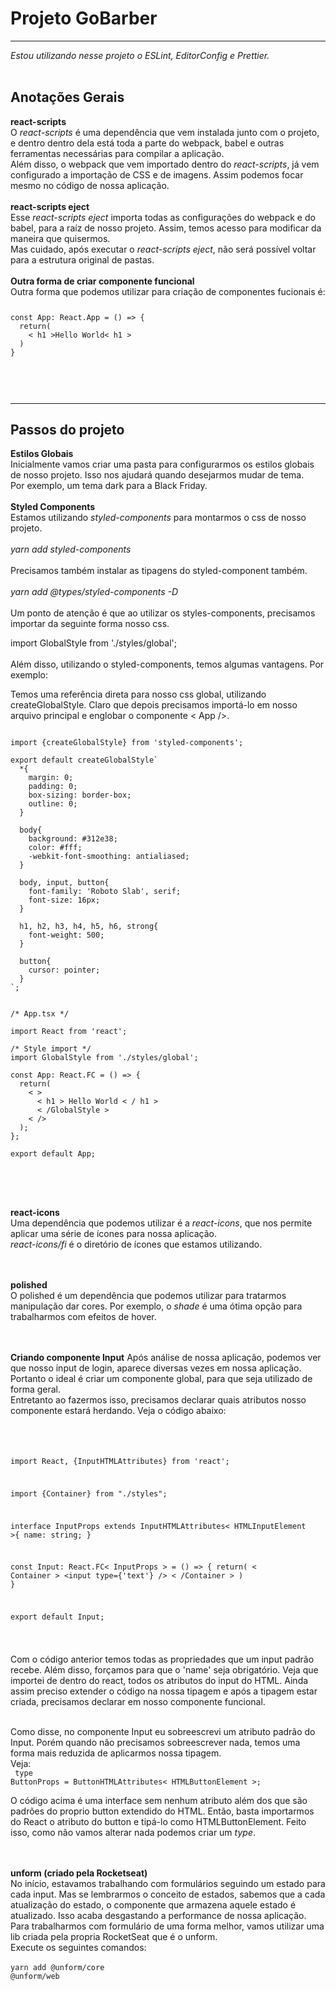 <h1>Projeto GoBarber</h1>
<hr/>
<em>Estou utilizando nesse projeto o ESLint, EditorConfig e Prettier.</em>
<br/>
<br/>
<h2>Anotações Gerais</h2>
<strong>react-scripts</strong>
<br/>
O <em>react-scripts</em> é uma dependência que vem instalada junto com o projeto,
e dentro dentro dela está toda a parte do webpack, babel e outras ferramentas
necessárias para compilar a aplicação.<br/>
Além disso, o webpack que vem importado dentro do <em>react-scripts</em>, já
vem configurado a importação de CSS e de imagens. Assim podemos focar mesmo
no código de nossa aplicação.
<br/><br/>
<strong>react-scripts eject</strong>
<br/>
Esse <em>react-scripts eject</em> importa todas as configurações do
webpack e do babel, para a raíz de nosso projeto. Assim, temos acesso
para modificar da maneira que quisermos.
<br/>Mas cuidado, após executar o <em>react-scripts eject</em>, não será
possível voltar para a estrutura original de pastas.
<br/><br/>
<strong>Outra forma de criar componente funcional</strong>
<br/>
Outra forma que podemos utilizar para criação de componentes fucionais é:
<br />
<code>
<pre>
const App: React.App = () => {
  return(
    < h1 >Hello World< h1 >
  )
}
</pre>
</code>
<br/>
<br/>
<hr/>
<h2>Passos do projeto</h2>
<strong>Estilos Globais</strong>
<br/>
Inicialmente vamos criar uma pasta para configurarmos os estilos globais
de nosso projeto. Isso nos ajudará quando desejarmos mudar de tema.
<br/> Por exemplo, um tema dark para a Black Friday.
<br/><br/>
<strong>Styled Components</strong>
<br/>
Estamos utilizando <em>styled-components</em> para montarmos o css
de nosso projeto.
<br/><br/><em>yarn add styled-components</em>
<br/><br/>
Precisamos também instalar as tipagens do styled-component também.
<br/><br/><em>yarn add @types/styled-components -D</em>
<br><br>
Um ponto de atenção é que ao utilizar os styles-components, precisamos
importar da seguinte forma nosso css.

import GlobalStyle from './styles/global';
<br><br>
Além disso, utilizando o styled-components, temos algumas vantagens.
Por exemplo:<br/>

Temos uma referência direta para nosso css global, utilizando
createGlobalStyle. Claro que depois precisamos importá-lo
em nosso arquivo principal e englobar o componente < App />.
<pre>
<code>
import {createGlobalStyle} from 'styled-components';

export default createGlobalStyle`
  *{
    margin: 0;
    padding: 0;
    box-sizing: border-box;
    outline: 0;
  }

  body{
    background: #312e38;
    color: #fff;
    -webkit-font-smoothing: antialiased;
  }

  body, input, button{
    font-family: 'Roboto Slab', serif;
    font-size: 16px;
  }

  h1, h2, h3, h4, h5, h6, strong{
    font-weight: 500;
  }

  button{
    cursor: pointer;
  }
`;


/* App.tsx */

import React from 'react';

/* Style import */
import GlobalStyle from './styles/global';

const App: React.FC = () => {
  return(
    < >
      < h1 > Hello World < / h1 >
      < /GlobalStyle >
    < />
  );
};

export default App;

</code>
</pre>

<br/><br/>
<strong>react-icons</strong>
<br/>Uma dependência que podemos utilizar é a <em>react-icons</em>, que
nos permite aplicar uma série de ícones para nossa aplicação.
<br/> <em>react-icons/fi</em> é o diretório de ícones que estamos utilizando.

<br><br>
<strong>polished</strong><br/>
O polished é um dependência que podemos utilizar para tratarmos manipulação dar cores.
Por exemplo, o <em>shade</em> é uma ótima opção para trabalharmos com efeitos de hover.

<br><br>
<strong>Criando componente Input</strong>
Após análise de nossa aplicação, podemos ver que nosso input de login, aparece
diversas vezes em nossa aplicação. Portanto o ideal é criar um componente global,
para que seja utilizado de forma geral.
<br>
Entretanto ao fazermos isso, precisamos declarar quais atributos nosso componente
estará herdando. Veja o código abaixo:

<code>
<pre>

import React, {InputHTMLAttributes} from 'react';


import {Container} from "./styles";

interface InputProps extends InputHTMLAttributes< HTMLInputElement >{
  name: string;
}

const Input: React.FC< InputProps > = () => {
  return(
    < Container >
      <input type={'text'} />
    < /Container >
  )
}

export default Input;


</pre>
</code>
Com o código anterior temos todas as propriedades que um input padrão recebe.
Além disso, forçamos para que o 'name' seja obrigatório.
Veja que importei de dentro do react, todos os atributos do input do HTML.
Ainda assim preciso extender o código na nossa tipagem e após a tipagem estar
criada, precisamos declarar em nosso componente funcional.
<br><br>

Como disse, no componente Input eu sobreescrevi um atributo padrão do Input.
Porém quando não precisamos sobreescrever nada, temos uma forma mais reduzida de aplicarmos
nossa tipagem.<br>
Veja:
<br>
<code>
type ButtonProps = ButtonHTMLAttributes< HTMLButtonElement >;
</code>

O código acima é uma interface sem nenhum atributo além dos que são padrões
do proprio button extendido do HTML.
Então, basta importarmos do React o atributo do button e tipá-lo como HTMLButtonElement.
Feito isso, como não vamos alterar nada podemos criar um <em>type</em>.

<br/><br/>
<strong>unform (criado pela Rocketseat)</strong><br/>
No início, estavamos trabalhando com formulários seguindo um estado para cada input. Mas se lembrarmos o conceito
de estados, sabemos que a cada atualização do estado, o componente que armazena aquele estado é atualizado.
Isso acaba desgastando a performance de nossa aplicação.
<br/>
Para trabalharmos com formulário de uma forma melhor, vamos utilizar uma lib criada pela propria RocketSeat que é o unform.
<br/>
Execute os seguintes comandos:
<br/><br/>
<code>yarn add @unform/core @unform/web</code>

